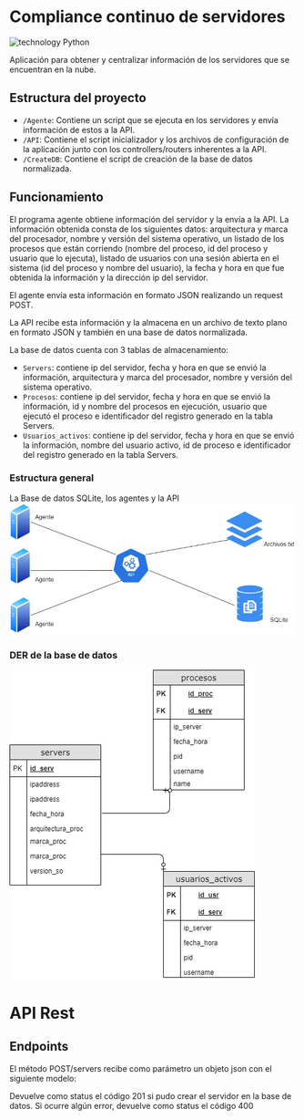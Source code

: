 # Compliance continuo de servidores
![technology Python](https://img.shields.io/badge/technology-python-blue.svg)

Aplicación para obtener y centralizar información de los servidores que se encuentran en la nube.


## Estructura del proyecto

* ```/Agente```: Contiene un script que se ejecuta en los servidores y envía información de estos a la API.
* ```/API```: Contiene el script inicializador y los archivos de configuración de la aplicación junto con los controllers/routers inherentes a la API.
* ```/CreateDB```: Contiene el script de creación de la base de datos normalizada.


## Funcionamiento

El programa agente obtiene información del servidor y la envía a la API. La información obtenida consta de los siguientes datos: arquitectura y marca del procesador, nombre y versión del sistema operativo, un listado de los procesos que están corriendo (nombre del proceso, id del proceso y usuario que lo ejecuta), listado de usuarios con una sesión abierta en el sistema (id del proceso y nombre del usuario), la fecha y hora en que fue obtenida la información y la dirección ip del servidor.

El agente envía esta información en formato JSON realizando un request POST.

La API recibe esta información y la almacena en un archivo de texto plano en formato JSON y también en una base de datos normalizada.

La base de datos cuenta con 3 tablas de almacenamiento:

* ```Servers```: contiene ip del servidor, fecha y hora en que se envió la información, arquitectura y marca del procesador, nombre y versión del sistema operativo.
* ```Procesos```: contiene ip del servidor,  fecha y hora en que se envió la información, id y nombre del procesos en ejecución, usuario que ejecutó el proceso e identificador del registro generado en la tabla Servers.
* ```Usuarios_activos```: contiene ip del servidor,  fecha y hora en que se envió la información, nombre del usuario activo, id de proceso e identificador del registro generado en la tabla Servers.

### Estructura general
La Base de datos SQLite, los agentes y la API
![](images/estructura.jpg)

### DER de la base de datos
![](images/DER.jpg)

# API Rest

## Endpoints

El método POST/servers recibe como parámetro un objeto json con el siguiente modelo:

Devuelve como status el código 201 si pudo crear el servidor en la base de datos.
Si ocurre algún error, devuelve como status el código 400


